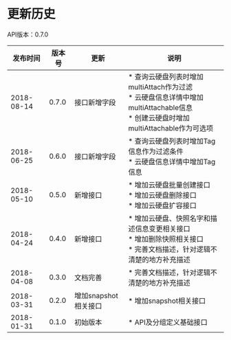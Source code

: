 # 更新历史 #
API版本：0.7.0

|发布时间|版本号|更新|说明|
|---|---|---|---|
|2018-08-14|0.7.0|接口新增字段|* 查询云硬盘列表时增加multiAttach作为过滤<br>* 云硬盘信息详情中增加multiAttachable信息<br>* 创建云硬盘时增加multiAttachable作为可选项|
|2018-06-25|0.6.0|接口新增字段|* 查询云硬盘列表时增加Tag信息作为过滤条件<br>* 云硬盘信息详情中增加Tag信息|
|2018-05-10|0.5.0|新增接口|* 增加云硬盘批量创建接口<br>* 增加云硬盘删除接口<br>* 增加云硬盘扩容接口|
|2018-04-24|0.4.0|新增接口|* 增加云硬盘、快照名字和描述信息变更相关接口<br>* 增加删除快照相关接口<br>* 完善文档描述，针对逻辑不清楚的地方补充描述|
|2018-04-08|0.3.0|文档完善|* 完善文档描述，针对逻辑不清楚的地方补充描述|
|2018-03-31|0.2.0|增加snapshot相关接口|* 增加snapshot相关接口|
|2018-01-31|0.1.0|初始版本|* API及分组定义基础接口|
